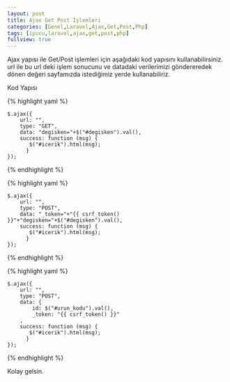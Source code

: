 ```yaml
---
layout: post
title: Ajax Get Post İşlemleri
categories: [Genel,Laravel,Ajax,Get,Post,Php]
tags: [ipucu,laravel,ajax,get,post,php]
fullview: true
---
```


Ajax yapısı ile Get/Post işlemleri için aşağıdaki kod yapısını kullanabilirsiniz.
url ile bu url deki işlem sonucunu ve datadaki verilerimizi göndereredek dönen değeri sayfamızda istediğimiz
yerde kullanabiliriz.

Kod Yapısı

{% highlight yaml %}

    $.ajax({
        url: "",
        type: "GET",
        data: "degisken="+$("#degisken").val(),
        success: function (msg) {
           $("#icerik").html(msg);
          }
    });

{% endhighlight %}

{% highlight yaml %}

    $.ajax({
        url: "",
        type: "POST",
        data: "_token="+"{{ csrf_token() }}"+"degisken="+$("#degisken").val(),
        success: function (msg) {
           $("#icerik").html(msg);
          }
    });

{% endhighlight %}


{% highlight yaml %}

    $.ajax({
        url: "",
        type: "POST",
        data: {
			id: $("#urun_kodu").val(),
			_token: "{{ csrf_token() }}"
		,
        success: function (msg) {
           $("#icerik").html(msg);
          }
    });

{% endhighlight %}



Kolay gelsin.


